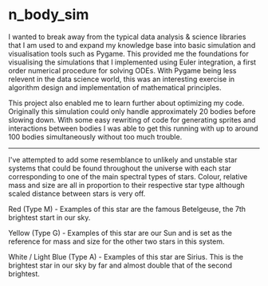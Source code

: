 # n_body_sim

I wanted to break away from the typical data analysis & science libraries that I am used to and expand my knowledge base into basic simulation and visualisation tools such as Pygame. 
This provided me the foundations for visualising the simulations that I implemented using Euler integration, a first order numerical procedure for solving ODEs. With Pygame being less relevent in the data science world, this was an interesting exercise in algorithm design and implementation of mathematical principles.

This project also enabled me to learn further about optimizing my code. Originally this simulation could only handle approximately 20 bodies before slowing down. With some easy rewriting of code for generating sprites and interactions between bodies I was able to get this running with up to around 100 bodies simultaneously without too much trouble.

---

I've attempted to add some resemblance to unlikely and unstable star systems that could be found throughout the universe with each star corresponding to one of the main spectral types of stars. Colour, relative mass and size are all in proportion to their respective star type although scaled distance between stars is very off.

Red (Type M) - Examples of this star are the famous Betelgeuse, the 7th brightest start in our sky.

Yellow (Type G) - Examples of this star are our Sun and is set as the reference for mass and size for the other two stars in this system.

White / Light Blue (Type A) - Examples of this star are Sirius. This is the brightest star in our sky by far and almost double that of the second brightest.
